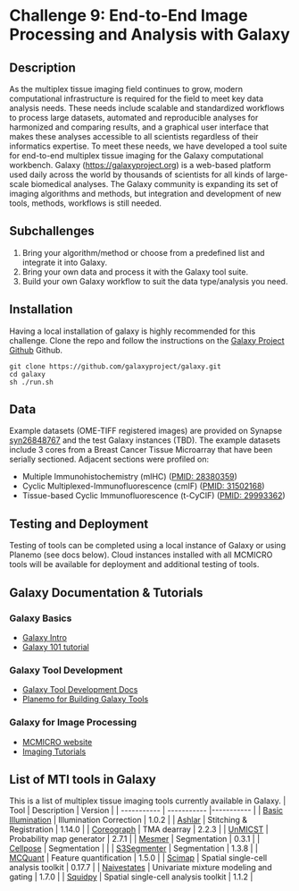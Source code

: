 # Challenge 9: End-to-End Image Processing and Analysis with Galaxy

## Description
As the multiplex tissue imaging field continues to grow, modern computational infrastructure is required for the field to meet key data analysis needs. These needs include scalable and standardized workflows to process large datasets, automated and reproducible analyses for harmonized and comparing results, and a graphical user interface that makes these analyses accessible to all scientists regardless of their informatics expertise. To meet these needs, we have developed a tool suite for end-to-end multiplex tissue imaging for the Galaxy computational workbench. Galaxy (https://galaxyproject.org) is a web-based platform used daily across the world by thousands of scientists for all kinds of large-scale biomedical analyses. The Galaxy community is expanding its set of imaging algorithms and methods, but integration and development of new tools, methods, workflows is still needed.

## Subchallenges
1. Bring your algorithm/method or choose from a predefined list and integrate it into Galaxy.
2. Bring your own data and process it with the Galaxy tool suite.
3. Build your own Galaxy workflow to suit the data type/analysis you need.

## Installation
Having a local installation of galaxy is highly recommended for this challenge. Clone the repo and follow the instructions on the [Galaxy Project Github](https://github.com/galaxyproject/galaxy) Github. 
```
git clone https://github.com/galaxyproject/galaxy.git
cd galaxy
sh ./run.sh
```

## Data
Example datasets (OME-TIFF registered images) are provided on Synapse [syn26848767](https://www.synapse.org/#!Synapse:syn26848767) and the test Galaxy instances (TBD). The example datasets include 3 cores from a Breast Cancer Tissue Microarray that have been serially sectioned. Adjacent sections were profiled on:
 - Multiple Immunohistochemistry (mIHC) ([PMID: 28380359](https://pubmed.ncbi.nlm.nih.gov/28380359/))
 - Cyclic Multiplexed-Immunofluorescence (cmIF) ([PMID: 31502168](https://pubmed.ncbi.nlm.nih.gov/31502168/))
 - Tissue-based Cyclic Immunofluorescence (t-CyCIF) ([PMID: 29993362](https://pubmed.ncbi.nlm.nih.gov/29993362/))

## Testing and Deployment
Testing of tools can be completed using a local instance of Galaxy or using Planemo (see docs below). Cloud instances installed with all MCMICRO tools will be available for deployment and additional testing of tools.

## Galaxy Documentation & Tutorials
### Galaxy Basics
 - [Galaxy Intro](https://training.galaxyproject.org/training-material/topics/introduction/slides/introduction.html)
 - [Galaxy 101 tutorial](https://training.galaxyproject.org/training-material/topics/introduction/tutorials/galaxy-intro-101/tutorial.html)

### Galaxy Tool Development
 - [Galaxy Tool Development Docs](https://docs.galaxyproject.org/en/latest/dev/schema.html)
 - [Planemo for Building Galaxy Tools](https://planemo.readthedocs.io/en/latest/writing.html)

### Galaxy for Image Processing
 - [MCMICRO website](https://mcmicro.org/)
 - [Imaging Tutorials](https://training.galaxyproject.org/training-material/topics/imaging/)

## List of MTI tools in Galaxy
This is a list of multiplex tissue imaging tools currently available in Galaxy.
| Tool             | Description | Version     |
| ----------- | ----------- |----------- |
| [Basic Illumination](https://github.com/labsyspharm/basic-illumination) | Illumination Correction | 1.0.2 |
| [Ashlar](https://github.com/labsyspharm/ashlar) | Stitching & Registration | 1.14.0 |
| [Coreograph](https://github.com/HMS-IDAC/UNetCoreograph) | TMA dearray | 2.2.3 |
| [UnMICST](https://github.com/HMS-IDAC/UnMicst) | Probability map generator | 2.7.1 | 
| [Mesmer](https://github.com/vanvalenlab/deepcell-applications) | Segmentation | 0.3.1 |
| [Cellpose](https://github.com/MouseLand/cellpose) | Segmentation | |
| [S3Segmenter](https://github.com/HMS-IDAC/S3segmenter) | Segmentation | 1.3.8 | 
| [MCQuant](https://github.com/labsyspharm/quantification) | Feature quantification | 1.5.0 |
| [Scimap](https://github.com/labsyspharm/scimap) | Spatial single-cell analysis toolkit | 0.17.7 | 
| [Naivestates](https://github.com/labsyspharm/naivestates) | Univariate mixture modeling and gating | 1.7.0 |
| [Squidpy](https://github.com/theislab/squidpy) | Spatial single-cell analysis toolkit | 1.1.2 |
